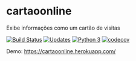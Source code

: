 # cartaoonline

Exibe informações como um cartão de visitas

[![Build Status](https://travis-ci.org/renexe/cartaoonline.svg?branch=main)](https://travis-ci.org/renexe/cartaoonline)
[![Updates](https://pyup.io/repos/github/renexe/cartaoonline/shield.svg)](https://pyup.io/repos/github/renexe/cartaoonline/)
[![Python 3](https://pyup.io/repos/github/renexe/cartaoonline/python-3-shield.svg)](https://pyup.io/repos/github/renexe/cartaoonline/)
[![codecov](https://codecov.io/gh/renexe/cartaoonline/branch/main/graph/badge.svg)](https://codecov.io/gh/renexe/cartaoonline)

Demo: https://cartaoonline.herokuapp.com/

